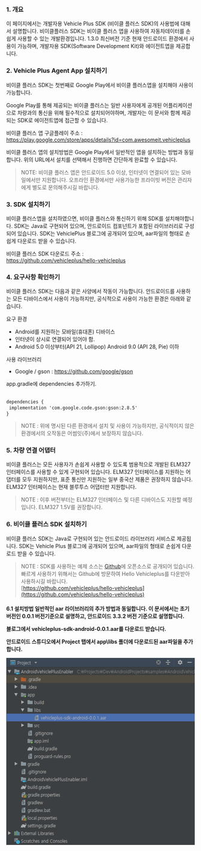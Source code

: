 ### 1. 개요
이 페이지에서는 개발자용 Vehicle Plus SDK (비이클 플러스 SDK)의 사용법에 대해서 설명합니다.
비이클플러스 SDK는 비이클 플러스 앱을 사용하여 자동차데이터를 손쉽게 사용할 수 있는 개발환경입니다. 1.3.0 최신버전 기준 현재 안드로이드 환경에서 사용이 가능하며, 개발자용 SDK(Software Development Kit)와 에이전트앱을 제공합니다.

### 2. Vehicle Plus Agent App 설치하기
비이클 플러스  SDK는 첫번째로 Google Play에서 비이클 플러스앱을 설치해야 사용이 가능합니다.

Google Play를 통해 제공되는 비이클 플러스는 일반 사용자에게 공개된 어플리케이션으로 차량과의 통신을 위해 필수적으로 설치되어야하며, 개발자는 이 문서와 함께 제공되는 SDK로 에이전트앱에 접근할 수 있습니다.

비이클 플러스 앱 구글플레이 주소 : <br>
https://play.google.com/store/apps/details?id=com.awesomeit.vehicleplus

비이클 플러스 앱의 설치방법은 Google Play에서 일반적인 앱을 설치하는 방법과 동일합니다. 위의 URL에서 설치를 선택해서 진행하면 간단하게 완료할 수 있습니다.

> NOTE: 비이클 플러스 앱은 안드로이드 5.0 이상, 인터넷이 연결되어 있는 모바일에서만 지원합니다. 오프라인 환경에서만 사용가능한 프라이빗 버전은 관리자에게 별도로 문의해주시길 바랍니다.

### 3. SDK 설치하기
비이클 플러스앱을 설치하였으면, 비이클 플러스와 통신하기 위해 SDK를 설치해야합니다. SDK는 Java로 구현되어 있으며, 안드로이드 컴포넌트가 포함된 라이브러리로 구성되어 있습니다. SDK는 VehiclePlus 블로그에 공개되어 있으며, aar파일의 형태로 손쉽게 다운로드 받을 수 있습니다.

비이클 플러스 SDK 다운로드 주소 : <br>
https://github.com/vehicleplus/hello-vehicleplus

### 4. 요구사항 확인하기
비이클 플러스 SDK는 다음과 같은 사양에서 작동이 가능합니다. 안드로이드를 사용하는 모든 디바이스에서 사용이 가능하지만, 공식적으로 사용이 가능한 환경은 아래와 같습니다.

요구 환경
* Android를 지원하는 모바일(휴대폰) 디바이스
* 인터넷이 상시로 연결되어 있어야 함.
* Android 5.0 이상부터(API 21, Lollipop) Android 9.0 (API 28, Pie) 이하

사용 라이브러리
* Google / gson : https://github.com/google/gson

app.gradle에 dependencies 추가하기.
<pre><code>
dependencies {
 implementation 'com.google.code.gson:gson:2.8.5'
}
</code></pre>

> NOTE : 위에 명시된 다른 환경에서 설치 및 사용이 가능하지만, 공식적이지 않은 환경에서의 오작동은 어썸잇(주)에서 보장하지 않습니다.

### 5. 차량 연결 어댑터
비이클 플러스는 모든 사용자가 손쉽게 사용할 수 있도록 범용적으로 개발된 ELM327 인터페이스를 사용할 수 있게 구현되어 있습니다. ELM327 인터페이스를 지원하는 어댑터를 모두 지원하지만, 표준 통신만 지원하는 일부 중국산 제품은 권장하지 않습니다. <br>
ELM327 인터페이스는 현재 블루투스 어댑터만 지원합니다.

> NOTE : 이후 버전부터는 ELM327 인터페이스 및 다른 디바이스도 지원할 예정입니다. ELM327 1.5V를 권장합니다.

### 6. 비이클 플러스 SDK 설치하기
비이클 플러스 SDK는 Java로 구현되어 있는 안드로이드 라이브러리 서비스로 제공됩니다.
SDK는 Vehicle Plus 블로그에 공개되어 있으며, aar파일의 형태로 손쉽게 다운로드 받을 수 있습니다.

> NOTE : SDK를 사용하는 예제 소스는 [Github](https://github.com/vehicleplus/vehicleplus.github.io)에 오픈소스로 공개되어 있습니다. 빠르게 사용하기 위해서는 Github에 방문하여 Hello Vehicleplus를 다운받아 사용하시길 바랍니다.  
[https://github.com/vehicleplus/hello-vehicleplus](https://github.com/vehicleplus/hello-vehicleplus)

<h4> 6.1 설치방법
일반적인 aar 라이브러리의 추가 방법과 동일합니다. 이 문서에서는 초기 버전인 0.0.1 버전기준으로 설명하고, 안드로이드 3.3.2 버전 기준으로 설명합니다.

블로그에서 vehicleplus-sdk-android-0.0.1.aar를 다운로드 받습니다. <br>

안드로이드 스튜디오에서 Project 탭에서 app\libs 폴더에 다운로드된 aar파일을 추가합니다. <br>

![](/resources/images/library_manual_image_01.png)
